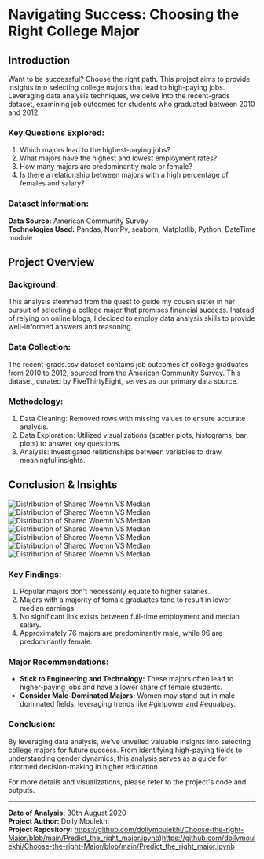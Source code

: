 # Navigating Success: Choosing the Right College Major

## Introduction

Want to be successful? Choose the right path. This project aims to provide insights into selecting college majors that lead to high-paying jobs. Leveraging data analysis techniques, we delve into the recent-grads dataset, examining job outcomes for students who graduated between 2010 and 2012.

### Key Questions Explored:

1. Which majors lead to the highest-paying jobs?
2. What majors have the highest and lowest employment rates?
3. How many majors are predominantly male or female?
4. Is there a relationship between majors with a high percentage of females and salary?

### Dataset Information:

**Data Source:** American Community Survey  
**Technologies Used:** Pandas, NumPy, seaborn, Matplotlib, Python, DateTime module

## Project Overview

### Background:

This analysis stemmed from the quest to guide my cousin sister in her pursuit of selecting a college major that promises financial success. Instead of relying on online blogs, I decided to employ data analysis skills to provide well-informed answers and reasoning.

### Data Collection:

The recent-grads.csv dataset contains job outcomes of college graduates from 2010 to 2012, sourced from the American Community Survey. This dataset, curated by FiveThirtyEight, serves as our primary data source.

### Methodology:

1. Data Cleaning: Removed rows with missing values to ensure accurate analysis.
2. Data Exploration: Utilized visualizations (scatter plots, histograms, bar plots) to answer key questions.
3. Analysis: Investigated relationships between variables to draw meaningful insights.

## Conclusion & Insights

![Distribution of Shared Woemn VS Median](Images_cm/cm2.png)
![Distribution of Shared Woemn VS Median](Images_cm/cm3.png)
![Distribution of Shared Woemn VS Median](Images_cm/cm4.png)
![Distribution of Shared Woemn VS Median](Images_cm/cm5.png)
![Distribution of Shared Woemn VS Median](Images_cm/cm6.png)
![Distribution of Shared Woemn VS Median](Images_cm/cm7.png)
![Distribution of Shared Woemn VS Median](Images_cm/cm8.png)





### Key Findings:

1. Popular majors don't necessarily equate to higher salaries.
2. Majors with a majority of female graduates tend to result in lower median earnings.
3. No significant link exists between full-time employment and median salary.
4. Approximately 76 majors are predominantly male, while 96 are predominantly female.

### Major Recommendations:

- **Stick to Engineering and Technology:** These majors often lead to higher-paying jobs and have a lower share of female students.
- **Consider Male-Dominated Majors:** Women may stand out in male-dominated fields, leveraging trends like #girlpower and #equalpay.

### Conclusion:

By leveraging data analysis, we've unveiled valuable insights into selecting college majors for future success. From identifying high-paying fields to understanding gender dynamics, this analysis serves as a guide for informed decision-making in higher education.

For more details and visualizations, please refer to the project's code and outputs.

---

**Date of Analysis:** 30th August 2020  
**Project Author:** Dolly Moulekhi  
**Project Repository:** https://github.com/dollymoulekhi/Choose-the-right-Major/blob/main/Predict_the_right_major.ipynb)https://github.com/dollymoulekhi/Choose-the-right-Major/blob/main/Predict_the_right_major.ipynb

